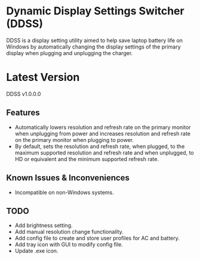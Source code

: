 # Dynamic Display Settings Switcher (DDSS)
DDSS is a display setting utility aimed to help save laptop battery life on Windows by automatically changing the display settings of the primary display when plugging and unplugging the charger.

# Latest Version
DDSS v1.0.0.0

## Features
- Automatically lowers resolution and refresh rate on the primary monitor when unplugging from power and increases resolution and refresh rate on the primary monitor when plugging to power. 
- By default, sets the resolution and refresh rate, when plugged, to the maximum supported resolution and refresh rate and when unplugged, to HD or equivalent and the minimum supported refresh rate.

## Known Issues & Inconveniences
- Incompatible on non-Windows systems.

## TODO
- Add brightness setting.
- Add manual resolution change functionality.
- Add config file to create and store user profiles for AC and battery.
- Add tray icon with GUI to modify config file.
- Update .exe icon.
